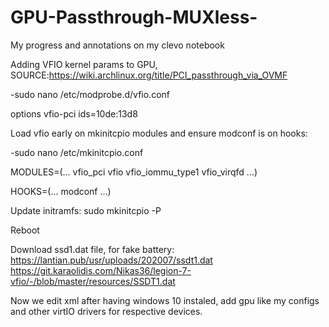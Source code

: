 # GPU-Passthrough-MUXless-
My progress and annotations on my clevo notebook

Adding VFIO kernel params to GPU, SOURCE:https://wiki.archlinux.org/title/PCI_passthrough_via_OVMF

-sudo nano /etc/modprobe.d/vfio.conf

  options vfio-pci ids=10de:13d8

Load vfio early on mkinitcpio modules and ensure modconf is on hooks:

-sudo nano /etc/mkinitcpio.conf

  MODULES=(... vfio_pci vfio vfio_iommu_type1 vfio_virqfd ...)
  
  HOOKS=(... modconf ...)

Update initramfs:
  sudo mkinitcpio -P

  Reboot
  
 Download ssd1.dat file, for fake battery: https://lantian.pub/usr/uploads/202007/ssdt1.dat  
                                           https://git.karaolidis.com/Nikas36/legion-7-vfio/-/blob/master/resources/SSDT1.dat
                                           

Now we edit xml after having windows 10 instaled, add gpu like my configs and other virtIO drivers for respective devices.


